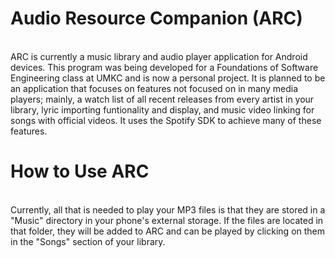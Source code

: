 # Audio Resource Companion (ARC)
<br/>ARC is currently a music library and audio player application for Android devices.  This program was being developed for a Foundations of Software Engineering class at UMKC and is now a personal project.  It is planned to be an application that focuses on features not focused on in many media players; mainly, a watch list of all recent releases from every artist in your library, lyric importing funtionality and display, and music video linking for songs with official videos.  It uses the Spotify SDK to achieve many of these features.

# How to Use ARC
<br/>Currently, all that is needed to play your MP3 files is that they are stored in a "Music" directory in your phone's external storage.  If the files are located in that folder, they will be added to ARC and can be played by clicking on them in the "Songs" section of your library.
